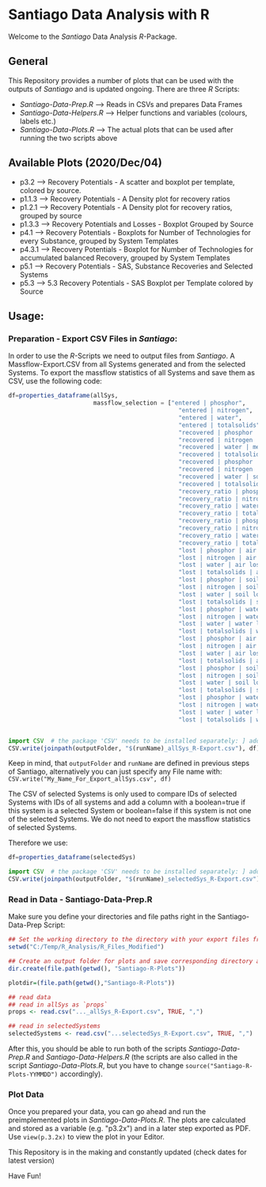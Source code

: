 # Santiago Data Analysis with R

Welcome to the _Santiago_ Data Analysis _R_-Package.

## General  

This Repository provides a number of plots that can be used with the outputs of _Santiago_ and is updated ongoing. There are three _R_ Scripts:  

* _Santiago-Data-Prep.R_ --> Reads in CSVs and prepares Data Frames
* _Santiago-Data-Helpers.R_ --> Helper functions and variables (colours, labels etc.)
* _Santiago-Data-Plots.R_ --> The actual plots that can be used after running the two scripts above

## Available Plots (2020/Dec/04)
* p3.2 --> Recovery Potentials - A scatter and boxplot per template, colored by source.
* p1.1.3 --> Recovery Potentials - A Density plot for recovery ratios
* p1.2.1 --> Recovery Potentials - A Density plot for recovery ratios, grouped by source
* p1.3.3 --> Recovery Potentials and Losses - Boxplot Grouped by Source 
* p4.1 --> Recovery Potentials - Boxplots for Number of Technologies for every Substance,               grouped by System Templates
* p4.3.1 --> Recovery Potentials - Boxplot for Number of Technologies for accumulated                   balanced Recovery, grouped by System Templates
* p5.1 --> Recovery Potentials - SAS, Substance Recoveries and Selected Systems
* p5.3 --> 5.3 Recovery Potentials - SAS Boxplot per Template colored by Source

## Usage:
### Preparation - Export CSV Files in _Santiago_:
In order to use the _R_-Scripts we need to output files from _Santiago_. A Massflow-Export.CSV from all Systems generated and from the selected Systems. To export the massflow statistics of all Systems and save them as CSV, use the following code:

```Julia
df=properties_dataframe(allSys, 
                        massflow_selection = ["entered | phosphor",
                                                "entered | nitrogen",
                                                "entered | water",
                                                "entered | totalsolids",
                                                "recovered | phosphor | mean",
                                                "recovered | nitrogen | mean",
                                                "recovered | water | mean",
                                                "recovered | totalsolids | mean",
                                                "recovered | phosphor | sd",
                                                "recovered | nitrogen | sd",
                                                "recovered | water | sd",
                                                "recovered | totalsolids | sd",
                                                "recovery_ratio | phosphor | mean",
                                                "recovery_ratio | nitrogen | mean",
                                                "recovery_ratio | water | mean",
                                                "recovery_ratio | totalsolids | mean",
                                                "recovery_ratio | phosphor | sd",
                                                "recovery_ratio | nitrogen | sd",
                                                "recovery_ratio | water | sd",
                                                "recovery_ratio | totalsolids | sd",
                                                "lost | phosphor | air loss | mean",
                                                "lost | nitrogen | air loss | mean",
                                                "lost | water | air loss | mean",
                                                "lost | totalsolids | air loss | mean",
                                                "lost | phosphor | soil loss | mean",
                                                "lost | nitrogen | soil loss | mean",
                                                "lost | water | soil loss | mean",
                                                "lost | totalsolids | soil loss | mean",
                                                "lost | phosphor | water loss | mean",
                                                "lost | nitrogen | water loss | mean",
                                                "lost | water | water loss | mean",
                                                "lost | totalsolids | water loss | mean",
                                                "lost | phosphor | air loss | sd",
                                                "lost | nitrogen | air loss | sd",
                                                "lost | water | air loss | sd",
                                                "lost | totalsolids | air loss | sd",
                                                "lost | phosphor | soil loss | sd",
                                                "lost | nitrogen | soil loss | sd",
                                                "lost | water | soil loss | sd",
                                                "lost | totalsolids | soil loss | sd",
                                                "lost | phosphor | water loss | sd",
                                                "lost | nitrogen | water loss | sd",
                                                "lost | water | water loss | sd",
                                                "lost | totalsolids | water loss | sd"])


import CSV  # the package 'CSV' needs to be installed separately: ] add CSV
CSV.write(joinpath(outputFolder, "$(runName)_allSys_R-Export.csv"), df)
```
Keep in mind, that `outputFolder` and `runName` are defined in previous steps of Santiago, alternatively you can just specify any File name with:  
`CSV.write("My_Name_For_Export_allSys.csv", df)`

The CSV of selected Systems is only used to compare IDs of selected Systems with IDs of all systems and add a column with a boolean=true if this system is a selected System or boolean=false if this system is not one of the selected Systems. We do not need to export the massflow statistics of selected Systems.

Therefore we use:
```Julia
df=properties_dataframe(selectedSys)

import CSV  # the package 'CSV' needs to be installed separately: ] add CSV
CSV.write(joinpath(outputFolder, "$(runName)_selectedSys_R-Export.csv"), df)
```

### Read in Data - Santiago-Data-Prep.R
Make sure you define your directories and file paths right in the Santiago-Data-Prep Script:
```R
## Set the working directory to the directory with your export files from Santiago
setwd("C:/Temp/R_Analysis/R_Files_Modified")

## Create an output folder for plots and save corresponding directory as variable
dir.create(file.path(getwd(), "Santiago-R-Plots"))

plotdir=(file.path(getwd(),"Santiago-R-Plots"))

## read data 
## read in allSys as `props`
props <- read.csv("..._allSys_R-Export.csv", TRUE, ",")

## read in selectedSystems
selectedSystems <- read.csv("...selectedSys_R-Export.csv", TRUE, ",")
```
After this, you should be able to run both of the scripts _Santiago-Data-Prep.R_ and _Santiago-Data-Helpers.R_ (the scripts are also called in the script _Santiago-Data-Plots.R_, but you have to change `source("Santiago-R-Plots-YYMMDD")` accordingly).

### Plot Data
Once you prepared your data, you can go ahead and run the preimplemented plots in _Santiago-Data-Plots.R_. The plots are calculated and stored as a variable (e.g. "p3.2x") and in a later step exported as PDF. Use `view(p.3.2x)` to view the plot in your Editor. 


This Repository is in the making and constantly updated (check dates for latest version)

Have Fun!